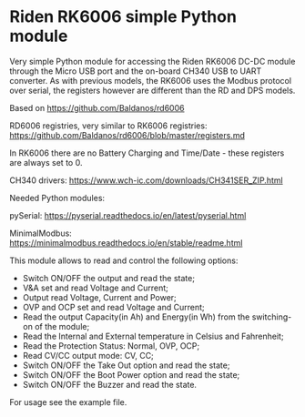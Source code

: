 # Riden RK6006 simple Python module

Very simple Python module for accessing the Riden RK6006 DC-DC module through the Micro USB port and the on-board CH340 USB to UART converter.
As with previous models, the RK6006 uses the Modbus protocol over serial, the registers however are different than the RD and DPS models.

Based on https://github.com/Baldanos/rd6006

RD6006 registries, very similar to RK6006 registries: https://github.com/Baldanos/rd6006/blob/master/registers.md

In RK6006 there are no Battery Charging and Time/Date - these registers are always set to 0.

CH340 drivers: https://www.wch-ic.com/downloads/CH341SER_ZIP.html

Needed Python modules:

pySerial: https://pyserial.readthedocs.io/en/latest/pyserial.html

MinimalModbus: https://minimalmodbus.readthedocs.io/en/stable/readme.html

This module allows to read and control the following options:
 - Switch ON/OFF the output and read the state;
 - V&A set and read Voltage and Current;
 - Output read Voltage, Current and Power;
 - OVP and OCP set and read Voltage and Current;
 - Read the output Capacity(in Ah) and Energy(in Wh) from the switching-on of the module;
 - Read the Internal and External temperature in Celsius and Fahrenheit;
 - Read the Protection Status: Normal, OVP, OCP;
 - Read CV/CC output mode: CV, CC;
 - Switch ON/OFF the Take Out option and read the state;
 - Switch ON/OFF the Boot Power option and read the state;
 - Switch ON/OFF the Buzzer and read the state.

For usage see the example file.

